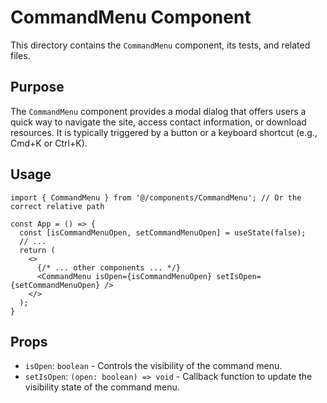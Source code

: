 # CommandMenu Component

This directory contains the `CommandMenu` component, its tests, and related files.

## Purpose

The `CommandMenu` component provides a modal dialog that offers users a quick way to navigate the site, access contact information, or download resources. It is typically triggered by a button or a keyboard shortcut (e.g., Cmd+K or Ctrl+K).

## Usage

```tsx
import { CommandMenu } from '@/components/CommandMenu'; // Or the correct relative path

const App = () => {
  const [isCommandMenuOpen, setCommandMenuOpen] = useState(false);
  // ...
  return (
    <>
      {/* ... other components ... */}
      <CommandMenu isOpen={isCommandMenuOpen} setIsOpen={setCommandMenuOpen} />
    </>
  );
}
```

## Props

- `isOpen`: `boolean` - Controls the visibility of the command menu.
- `setIsOpen`: `(open: boolean) => void` - Callback function to update the visibility state of the command menu. 